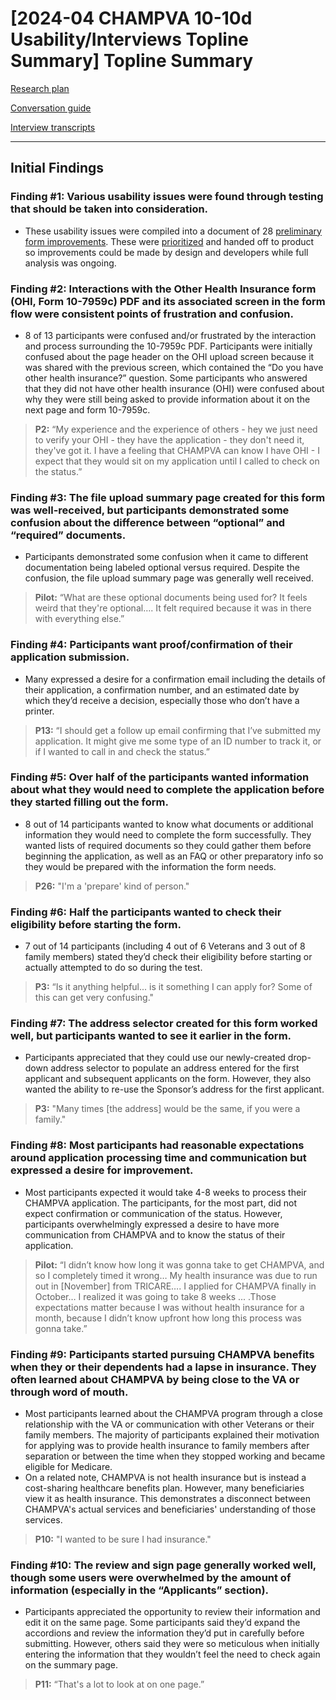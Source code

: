 # **[2024-04 CHAMPVA 10-10d Usability/Interviews Topline Summary] Topline Summary**

[Research plan](https://github.com/department-of-veterans-affairs/va.gov-team/blob/master/products/health-care/champva/1010D/research/users/Usability-Accessibility%20Test%20(April)/Research%20Plan.md)

[Conversation guide](https://github.com/department-of-veterans-affairs/va.gov-team/blob/master/products/health-care/champva/1010D/research/users/Usability-Accessibility%20Test%20(April)/Conversation%20Guide.md)

[Interview transcripts](https://dvagov.sharepoint.com/:f:/r/sites/vaivc/Shared%20Documents/Forms%20Modernization/10-10D%20(Champ%20VA%20application)/Research/10-10d%20Transcripts?csf=1&web=1&e=BIuLkC)


---

## **Initial Findings**

### Finding #1: Various usability issues were found through testing that should be taken into consideration.

* These usability issues were compiled into a document of 28 [preliminary form improvements](https://github.com/department-of-veterans-affairs/va.gov-team/blob/master/products/health-care/champva/1010D/research/users/Usability-Accessibility%20Test%20(April)/preliminary-form-improvements.md). These were [prioritized](https://app.mural.co/t/departmentofveteransaffairs9999/m/departmentofveteransaffairs9999/1715951140109/d758e4e23ffc505d822726cd4ca660ea4c2a1d67?sender=u3844370d13a440a7859d3526) and handed off to product so improvements could be made by design and developers while full analysis was ongoing. 

### Finding #2: Interactions with the Other Health Insurance form (OHI, Form 10-7959c) PDF and its associated screen in the form flow were consistent points of frustration and confusion.

* 8 of 13 participants were confused and/or frustrated by the interaction and process surrounding the 10-7959c PDF. Participants were initially confused about the page header on the OHI upload screen because it was shared with the previous screen, which contained the “Do you have other health insurance?” question. Some participants who answered that they did not have other health insurance (OHI) were confused about why they were still being asked to provide information about it on the next page and form 10-7959c.

> **P2:** “My experience and the experience of others - hey we just need to verify your OHI - they have the application - they don't need it, they've got it. I have a feeling that CHAMPVA can know I have OHI - I expect that they would sit on my application until I called to check on the status.”

### Finding #3: The file upload summary page created for this form was well-received, but participants demonstrated some confusion about the difference between “optional” and “required” documents. 

* Participants demonstrated some confusion when it came to different documentation being labeled optional versus required. Despite the confusion, the file upload summary page was generally well received.

> **Pilot:** “What are these optional documents being used for? It feels weird that they're optional…. It felt required because it was in there with everything else.”

### Finding #4: Participants want proof/confirmation of their application submission.

* Many expressed a desire for a confirmation email including the details of their application, a confirmation number, and an estimated date by which they’d receive a decision, especially those who don’t have a printer.

> **P13:** “I should get a follow up email confirming that I’ve submitted my application. It might give me some type of an ID number to track it, or if I wanted to call in and check the status.”

### Finding #5: Over half of the participants wanted information about what they would need to complete the application before they started filling out the form.

* 8 out of 14 participants wanted to know what documents or additional information they would need to complete the form successfully. They wanted lists of required documents so they could gather them before beginning the application, as well as an FAQ or other preparatory info so they would be prepared with the information the form needs.

> **P26:** "I'm a 'prepare' kind of person." 

### Finding #6: Half the participants wanted to check their eligibility before starting the form.

* 7 out of 14 participants (including 4 out of 6 Veterans and 3 out of 8 family members) stated they’d check their eligibility before starting or actually attempted to do so during the test. 

> **P3:** “Is it anything helpful... is it something I can apply for? Some of this can get very confusing."

### Finding #7: The address selector created for this form worked well, but participants wanted to see it earlier in the form. 

* Participants appreciated that they could use our newly-created drop-down address selector to populate an address entered for the first applicant and subsequent applicants on the form. However, they also wanted the ability to re-use the Sponsor’s address for the first applicant. 

> **P3:** "Many times [the address] would be the same, if you were a family."

### Finding #8: Most participants had reasonable expectations around application processing time and communication but expressed a desire for improvement.

* Most participants expected it would take 4-8 weeks to process their CHAMPVA application. The participants, for the most part, did not expect confirmation or communication of the status.  However, participants overwhelmingly expressed a desire to have more communication from CHAMPVA and to know the status of their application.

> **Pilot:** “I didn’t know how long it was gonna take to get CHAMPVA, and so I completely timed it wrong… My health insurance was due to run out in [November] from TRICARE…. I applied for CHAMPVA finally in October… I realized it was going to take 8 weeks ... .Those expectations matter because I was without health insurance for a month, because I didn’t know upfront how long this process was gonna take.”

### Finding #9: Participants started pursuing CHAMPVA benefits when they or their dependents had a lapse in insurance. They often learned about CHAMPVA  by being close to the VA or through word of mouth.

* Most participants learned about the CHAMPVA program through a close relationship with the VA or communication with other Veterans or their family members. The majority of participants explained their motivation for applying was to provide health insurance to family members after separation or between the time when they stopped working and became eligible for Medicare.
* On a related note, CHAMPVA is not health insurance but is instead a cost-sharing healthcare benefits plan. However, many beneficiaries view it as health insurance. This demonstrates a disconnect between CHAMPVA's actual services and beneficiaries' understanding of those services.

> **P10:** "I wanted to be sure I had insurance."

### Finding #10: The review and sign page generally worked well, though some users were overwhelmed by the amount of information (especially in the “Applicants” section). 

* Participants appreciated the opportunity to review their information and edit it on the same page. Some participants said they’d expand the accordions and review the information they’d put in carefully before submitting. However, others said they were so meticulous when initially entering the information that they wouldn’t feel the need to check again on the summary page.

> **P11:** “That's a lot to look at on one page.”
